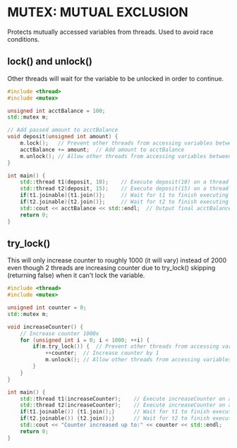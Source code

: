 # MUTEX: MUTUAL EXCLUSION
Protects mutually accessed variables from threads. Used to avoid race conditions.
## lock() and unlock()
Other threads will wait for the variable to be unlocked in order to continue.
```cpp
#include <thread>
#include <mutex>

unsigned int acctBalance = 100;
std::mutex m;

// Add passed amount to acctBalance
void deposit(unsigned int amount) {
    m.lock();   // Prevent other threads from accessing variables between lock() and unlock()
    acctBalance += amount;  // Add amount to acctBalance
    m.unlock(); // Allow other threads from accessing variables between lock() and unlock()
}

int main() {
    std::thread t1(deposit, 10);    // Execute deposit(10) on a thread
    std::thread t2(deposit, 15);    // Execute deposit(15) on a thread
    if(t1.joinable){t1.join()};     // Wait for t1 to finish executing
    if(t2.joinable){t2.join()};     // Wait for t2 to finish executing
    std::cout << acctBalance << std::endl;  // Output final acctBalance
    return 0;
}
```

## try_lock()
This will only increase counter to roughly 1000 (it will vary) instead of 2000 even though 2 threads are increasing counter due to try_lock() skipping (returning false) when it can't lock the variable.
```cpp
#include <thread>
#include <mutex>

unsigned int counter = 0;
std::mutex m;

void increaseCounter() {
    // Increase counter 1000x
    for (unsigned int i = 0; i < 1000; ++i) {
        if(m.try_lock()) {  // Prevent other threads from accessing variables between try_lock() and unlock() if not locked
            ++counter;  // Increase counter by 1
            m.unlock(); // Allow other threads from accessing variables between try_lock() and unlock()
        }
    }
}

int main() {
    std::thread t1(increaseCounter);    // Execute increaseCounter on a thread
    std::thread t2(increaseCounter);    // Execute increaseCounter on a thread
    if(t1.joinable()) {t1.join();}      // Wait for t1 to finish executing
    if(t2.joinable()) {t2.join();}      // Wait for t2 to finish executing
    std::cout << "Counter increased up to:" << counter << std::endl;   // Output what the counter increased up to
    return 0;
}
```